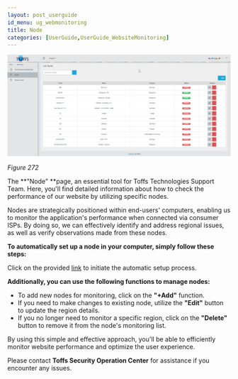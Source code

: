 ```yaml
---
layout: post_userguide
id_menu: ug_webmonitoring
title: Node
categories: [UserGuide,UserGuide_WebsiteMonitoring]
---
```


![800](/public/assets/images/userguide/monitoring/272.png)

*Figure 272*

The **"Node" **page, an essential tool for Toffs Technologies Support Team. Here, you'll find detailed information about how to check the performance of our website by utilizing specific nodes.

Nodes are strategically positioned within end-users' computers, enabling us to monitor the application's performance when connected via consumer ISPs. By doing so, we can effectively identify and address regional issues, as well as verify observations made from these nodes.

**To automatically set up a node in your computer, simply follow these steps:**

Click on the provided [link](https://drive.google.com/drive/folders/1KIwGSoTzFc-OZKs2wXwoss0Uwb0KzcqV?usp=sharing) to initiate the automatic setup process.

**Additionally, you can use the following functions to manage nodes:**

- To add new nodes for monitoring, click on the **"+Add"** function.
- If you need to make changes to existing node, utilize the **"Edit"** button to update the region details.
- If you no longer need to monitor a specific region, click on the **"Delete"** button to remove it from the node's monitoring list.

By using this simple and effective approach, you'll be able to efficiently monitor website performance and optimize the user experience. 


Please contact **Toffs Security Operation Center** for assistance if you encounter any issues.